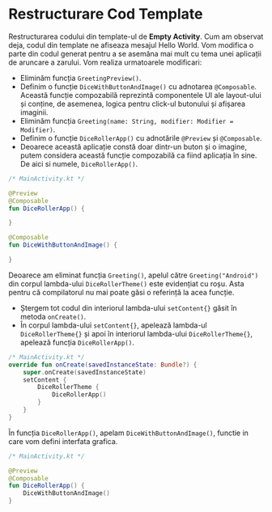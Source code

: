 # Restructurare Cod Template

Restructurarea codului din template-ul de **Empty Activity**. Cum am observat deja, codul din template ne afiseaza mesajul Hello World.
Vom modifica o parte din codul generat pentru a se asemăna mai mult cu tema unei aplicații de aruncare a zarului. Vom realiza urmatoarele modificari:

* Eliminăm funcția `GreetingPreview()`.
* Definim o funcție `DiceWithButtonAndImage()` cu adnotarea `@Composable`. Această funcție compozabilă reprezintă componentele UI ale layout-ului și conține, de asemenea, logica pentru click-ul butonului și afișarea imaginii.
* Eliminăm funcția `Greeting(name: String, modifier: Modifier = Modifier)`.
* Definim o funcție `DiceRollerApp()` cu adnotările `@Preview` și `@Composable`.
* Deoarece această aplicație constă doar dintr-un buton și o imagine, 
putem considera această funcție compozabilă ca fiind aplicația în sine. De aici si numele, `DiceRollerApp()`.


```kotlin
/* MainActivity.kt */

@Preview
@Composable
fun DiceRollerApp() {

}

@Composable
fun DiceWithButtonAndImage() {

}
```

Deoarece am eliminat funcția `Greeting()`, apelul către `Greeting("Android")` din corpul lambda-ului `DiceRollerTheme()` este evidențiat cu roșu. Asta pentru că compilatorul nu mai poate găsi o referință la acea funcție.

* Ștergem tot codul din interiorul lambda-ului `setContent{}` găsit în metoda `onCreate()`.
* În corpul lambda-ului `setContent{}`, apelează lambda-ul `DiceRollerTheme{}` și apoi în interiorul lambda-ului `DiceRollerTheme{}`, apelează funcția `DiceRollerApp()`.

```kotlin
/* MainActivity.kt */
override fun onCreate(savedInstanceState: Bundle?) {
    super.onCreate(savedInstanceState)
    setContent {
        DiceRollerTheme {
            DiceRollerApp()
        }
    }
}
```

În funcția `DiceRollerApp()`, apelam `DiceWithButtonAndImage()`, functie in care vom defini interfata grafica.

```kotlin
/* MainActivity.kt */

@Preview
@Composable
fun DiceRollerApp() {
    DiceWithButtonAndImage()
}
```
